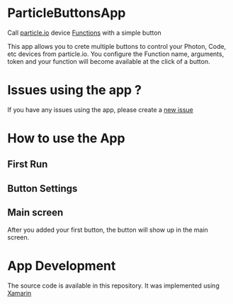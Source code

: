 # ParticleButtonsApp
Call [particle.io](http://www.particle.io) device [Functions](https://docs.particle.io/reference/device-cloud/api/#call-a-function) with a simple button

This app allows you to crete multiple buttons to control your Photon, Code, etc devices from particle.io. You configure the Function name, arguments, token and your function will become available at the click of a button.

# Issues using the app ?

If you have any issues using the app, please create a [new issue](https://github.com/tiagonmas/ParticleButtonsApp/issues)

# How to use the App

## First Run

## Button Settings

## Main screen
After you added your first button, the button will show up in the main screen.



# App Development
The source code is available in this repository. It was implemented using [Xamarin](https://dotnet.microsoft.com/apps/xamarin)

